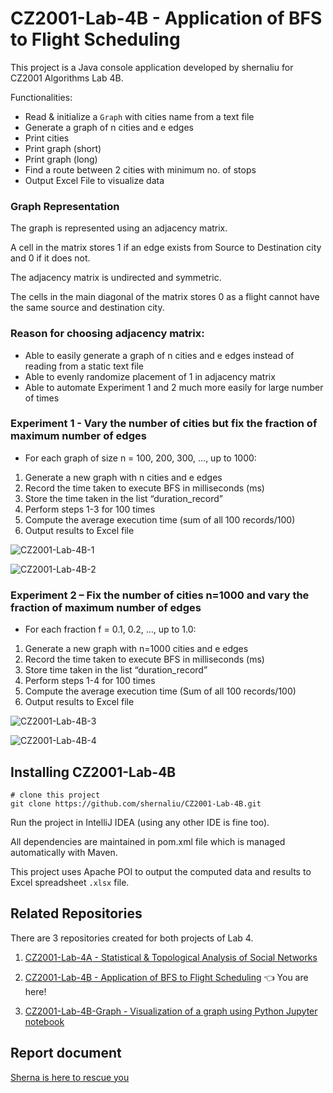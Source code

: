 # CZ2001-Lab-4B - Application of BFS to Flight Scheduling

This project is a Java console application developed by shernaliu for CZ2001 Algorithms Lab 4B.

Functionalities:

- Read & initialize a `Graph` with cities name from a text file
- Generate a graph of n cities and e edges
- Print cities
- Print graph (short)
- Print graph (long)
- Find a route between 2 cities with minimum no. of stops
- Output Excel File to visualize data

### Graph Representation

The graph is represented using an adjacency matrix. 

A cell in the matrix stores 1 if an edge exists from Source to Destination city and 0 if it does not. 

The adjacency matrix is undirected and symmetric. 

The cells in the main diagonal of the matrix stores 0 as a flight cannot have the same source and destination city.

### Reason for choosing adjacency matrix:

- Able to easily generate a graph of n cities and e edges instead of reading from a static text file
- Able to evenly randomize placement of 1 in adjacency matrix
- Able to automate Experiment 1 and 2 much more easily for large number of times

### Experiment 1 - Vary the number of cities but fix the fraction of maximum number of edges

- For each graph of size n = 100, 200, 300, …, up to 1000:
1. Generate a new graph with n cities and e edges
2. Record the time taken to execute BFS in milliseconds (ms)
3. Store the time taken in the list “duration_record”
4. Perform steps 1-3 for 100 times
5. Compute the average execution time (sum of all 100 records/100)
6. Output results to Excel file

![CZ2001-Lab-4B-1](https://res.cloudinary.com/shernaliu/image/upload/v1587590748/github-never-delete/CZ2001-LAB-4B-1.png)

![CZ2001-Lab-4B-2](https://res.cloudinary.com/shernaliu/image/upload/v1587590748/github-never-delete/CZ2001-LAB-4B-2.png)

### Experiment 2 – Fix the number of cities n=1000 and vary the fraction of maximum number of edges

- For each fraction f = 0.1, 0.2, …, up to 1.0:
1. Generate a new graph with n=1000 cities and e edges
2. Record the time taken to execute BFS in milliseconds (ms)
3. Store time taken in the list “duration_record”
4. Perform steps 1-4 for 100 times
5. Compute the average execution time (Sum of all 100 records/100)
6. Output results to Excel file

![CZ2001-Lab-4B-3](https://res.cloudinary.com/shernaliu/image/upload/v1587590748/github-never-delete/CZ2001-LAB-4B-3.png)

![CZ2001-Lab-4B-4](https://res.cloudinary.com/shernaliu/image/upload/v1587590748/github-never-delete/CZ2001-LAB-4B-4.png)

## Installing CZ2001-Lab-4B

```
# clone this project
git clone https://github.com/shernaliu/CZ2001-Lab-4B.git
```
Run the project in IntelliJ IDEA (using any other IDE is fine too).

All dependencies are maintained in pom.xml file which is managed automatically with Maven.

This project uses Apache POI to output the computed data and results to Excel spreadsheet `.xlsx` file.

## Related Repositories

There are 3 repositories created for both projects of Lab 4.

1. [CZ2001-Lab-4A - Statistical & Topological Analysis of Social Networks](https://github.com/shernaliu/CZ2001-Lab-4A)

2. [CZ2001-Lab-4B - Application of BFS to Flight Scheduling](https://github.com/shernaliu/CZ2001-Lab-4B) :point_left: You are here!

3. [CZ2001-Lab-4B-Graph - Visualization of a graph using Python Jupyter notebook](https://github.com/shernaliu/CZ2001-Lab-4B-Graph)

## Report document

[Sherna is here to rescue you](https://drive.google.com/open?id=1J6wEOsiGaQJOOd6A5HzmvgjXvA68P_O9)
